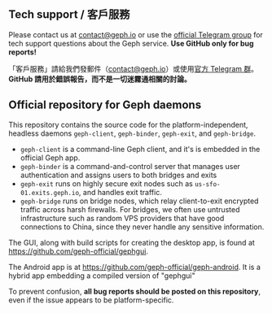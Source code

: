 ## Tech support / 客戶服務

Please contact us at contact@geph.io or use the [official Telegram group](https://t.me/joinchat/Pc6C1hMBREf-8_TZM5z6_g) for tech support questions about the Geph service. **Use GitHub only for bug reports!**

「客戶服務」請給我們發郵件（contact@geph.io）或使用[官方 Telegram 群](https://t.me/joinchat/Pc6C1hMBREf-8_TZM5z6_g)。 **GitHub 請用於錯誤報告，而不是一切迷霧通相關的討論。**

## Official repository for Geph daemons

This repository contains the source code for the platform-independent, headless daemons `geph-client`, `geph-binder`, `geph-exit`, and `geph-bridge`.

- `geph-client` is a command-line Geph client, and it's is embedded in the official Geph app.
- `geph-binder` is a command-and-control server that manages user authentication and assigns users to both bridges and exits
- `geph-exit` runs on highly secure exit nodes such as `us-sfo-01.exits.geph.io`, and handles exit traffic.
- `geph-bridge` runs on bridge nodes, which relay client-to-exit encrypted traffic across harsh firewalls. For bridges, we often use untrusted infrastructure such as random VPS providers that have good connections to China, since they never handle any sensitive information.

The GUI, along with build scripts for creating the desktop app, is found at https://github.com/geph-official/gephgui.

The Android app is at https://github.com/geph-official/geph-android. It is a hybrid app embedding a compiled version of "gephgui"

To prevent confusion, **all bug reports should be posted on this repository**, even if the issue appears to be platform-specific.
